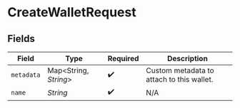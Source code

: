 # CreateWalletRequest


## Fields

| Field                                     | Type                                      | Required                                  | Description                               |
| ----------------------------------------- | ----------------------------------------- | ----------------------------------------- | ----------------------------------------- |
| `metadata`                                | Map\<String, *String*>                    | :heavy_check_mark:                        | Custom metadata to attach to this wallet. |
| `name`                                    | *String*                                  | :heavy_check_mark:                        | N/A                                       |